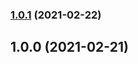 ### [1.0.1](https://github.com/caiohenrique-developer/be-the-hero-mob/compare/v1.0.0...v1.0.1) (2021-02-22)

## 1.0.0 (2021-02-21)
